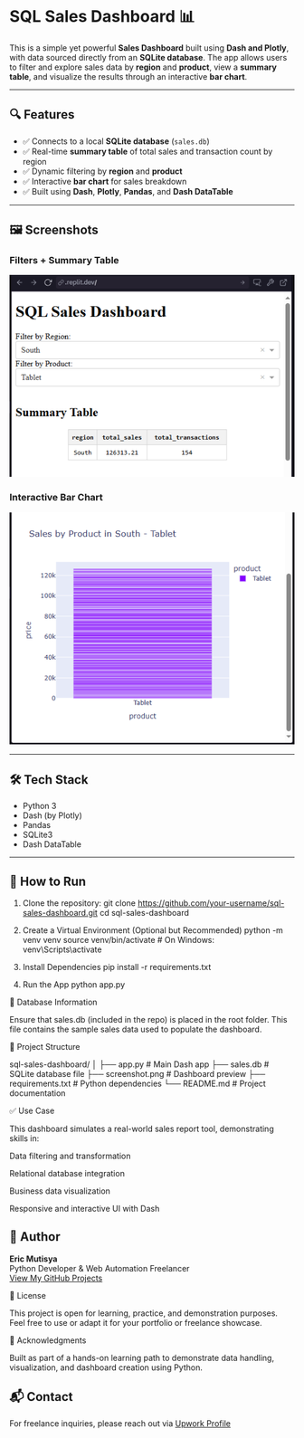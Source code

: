 # SQL Sales Dashboard 📊

This is a simple yet powerful **Sales Dashboard** built using **Dash and Plotly**, with data sourced directly from an **SQLite database**. The app allows users to filter and explore sales data by **region** and **product**, view a **summary table**, and visualize the results through an interactive **bar chart**.

---

## 🔍 Features

- ✅ Connects to a local **SQLite database** (`sales.db`)
- ✅ Real-time **summary table** of total sales and transaction count by region
- ✅ Dynamic filtering by **region** and **product**
- ✅ Interactive **bar chart** for sales breakdown
- ✅ Built using **Dash**, **Plotly**, **Pandas**, and **Dash DataTable**

---

## 🖼️ Screenshots

### Filters + Summary Table  
![Filters and Table](dashboard-filters-summary.PNG)

### Interactive Bar Chart  
![Bar Chart](dashboard-bar-chart.png)

---

## 🛠️ Tech Stack

- Python 3
- Dash (by Plotly)
- Pandas
- SQLite3
- Dash DataTable

---

## 📂 How to Run

1. Clone the repository:
   git clone https://github.com/your-username/sql-sales-dashboard.git
   cd sql-sales-dashboard

2. Create a Virtual Environment (Optional but Recommended)
python -m venv venv
source venv/bin/activate       # On Windows: venv\Scripts\activate

3. Install Dependencies
pip install -r requirements.txt

4. Run the App
python app.py


💾 Database Information

Ensure that sales.db (included in the repo) is placed in the root folder. This file contains the sample sales data used to populate the dashboard.


📁 Project Structure

sql-sales-dashboard/
│
├── app.py                # Main Dash app
├── sales.db              # SQLite database file
├── screenshot.png        # Dashboard preview
├── requirements.txt      # Python dependencies
└── README.md             # Project documentation


✅ Use Case

This dashboard simulates a real-world sales report tool, demonstrating skills in:

Data filtering and transformation

Relational database integration

Business data visualization

Responsive and interactive UI with Dash


## 👤 Author

**Eric Mutisya**  
Python Developer & Web Automation Freelancer  
[View My GitHub Projects](https://github.com/Ek-Coder-Tech)


📢 License

This project is open for learning, practice, and demonstration purposes. Feel free to use or adapt it for your portfolio or freelance showcase.


🙌 Acknowledgments

Built as part of a hands-on learning path to demonstrate data handling, visualization, and dashboard creation using Python.


## 📬 Contact

For freelance inquiries, please reach out via [Upwork Profile](https://www.upwork.com/freelancers/~012558bab6232e8e65)